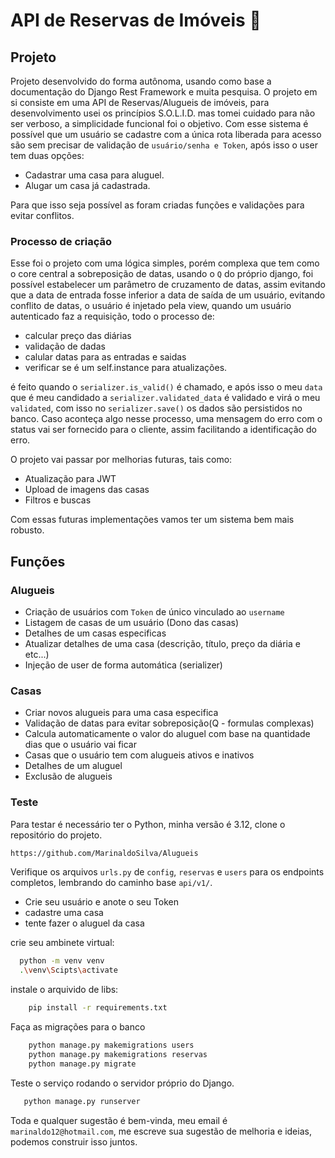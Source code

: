 # API de Reservas de Imóveis 🏡

## Projeto
Projeto desenvolvido do forma autônoma, usando como base a documentação do Django Rest Framework e muita pesquisa.
O projeto em si consiste em uma API de Reservas/Alugueis de imóveis, para desenvolvimento usei os princípios S.O.L.I.D. mas tomei cuidado para não ser verboso, a simplicidade funcional foi o objetivo.
Com esse sistema é possível que um usuário se cadastre com a única rota liberada para acesso são sem precisar de validação de ``usuário/senha e Token``, após isso o user tem duas opções:

* Cadastrar uma casa para aluguel.
* Alugar um casa já cadastrada.

Para que isso seja possível as foram criadas funções e validações para evitar conflitos.

### Processo de criação
Esse foi o projeto com uma lógica simples, porém complexa que tem como o core central a sobreposição de datas, usando o ``Q`` do próprio django, foi possível estabelecer um parâmetro de cruzamento de datas, assim 
evitando que a data de entrada fosse inferior a data de saída de um usuário, evitando conflito de datas, o usuário é injetado pela view, quando um usuário autenticado faz a requisição, todo o processo de:
* calcular preço das diárias
* validação de dadas
* calular datas para as entradas e saidas
* verificar se é um self.instance para atualizações.

é feito quando o ``serializer.is_valid()`` é chamado, e após isso o meu ``data`` que é meu candidado a ``serializer.validated_data`` é validado e virá o meu ``validated``, com isso no ``serializer.save()``
os dados são persistidos no banco.
Caso aconteça algo nesse processo, uma mensagem do erro com o status vai ser fornecido para o cliente, assim facilitando a identificação do erro.

O projeto vai passar por melhorias futuras, tais como:
* Atualização para JWT
* Upload de imagens das casas
* Filtros e buscas

Com essas futuras implementações vamos ter um sistema bem mais robusto.

## Funções

### Alugueis
* Criação de usuários com ``Token`` de único vinculado ao ``username``
* Listagem de casas de um usuário (Dono das casas)
* Detalhes de um casas especificas
* Atualizar detalhes de uma casa (descrição, título, preço da diária e etc...)
* Injeção de user de forma automática (serializer)

### Casas
 * Criar novos alugueis para uma casa especifica
 * Validação de datas para evitar sobreposição(Q - formulas complexas)
 * Calcula automaticamente o valor do aluguel com base na quantidade dias que o usuário vai ficar
 * Casas que o usuário tem com alugueis ativos e inativos
 * Detalhes de um aluguel
 * Exclusão de alugueis

### Teste

Para testar é necessário ter o Python, minha versão é 3.12, clone o repositório do projeto.
```bash
https://github.com/MarinaldoSilva/Alugueis
```

Verifique os arquivos `urls.py` de `config`, `reservas` e `users` para os endpoints completos, lembrando do caminho base `api/v1/`.
* Crie seu usuário e anote o seu Token
* cadastre uma casa
* tente fazer o aluguel da casa

crie seu ambinete virtual:
```bash
  python -m venv venv
  .\venv\Scipts\activate
```

instale o arquivido de libs:

```bash
    pip install -r requirements.txt
```

Faça as migrações para o banco

```bash
    python manage.py makemigrations users
    python manage.py makemigrations reservas
    python manage.py migrate
```

Teste o serviço rodando o servidor próprio do Django.

 ```bash
    python manage.py runserver
 ```

Toda e qualquer sugestão é bem-vinda, meu email é ``marinaldo12@hotmail.com``, me escreve sua sugestão de melhoria e ideias, podemos construir isso juntos.
